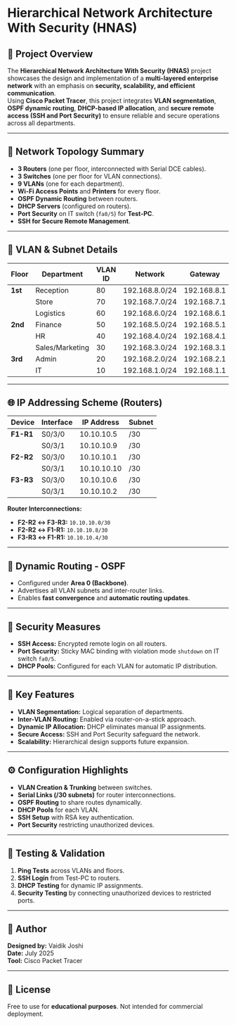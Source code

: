# **Hierarchical Network Architecture With Security (HNAS)**

## 📁 Project Overview
The **Hierarchical Network Architecture With Security (HNAS)** project showcases the design and implementation of a **multi-layered enterprise network** with an emphasis on **security, scalability, and efficient communication**.  
Using **Cisco Packet Tracer**, this project integrates **VLAN segmentation**, **OSPF dynamic routing**, **DHCP-based IP allocation**, and **secure remote access (SSH and Port Security)** to ensure reliable and secure operations across all departments.

---

## 🧱 **Network Topology Summary**
- **3 Routers** (one per floor, interconnected with Serial DCE cables).
- **3 Switches** (one per floor for VLAN connections).
- **9 VLANs** (one for each department).
- **Wi-Fi Access Points** and **Printers** for every floor.
- **OSPF Dynamic Routing** between routers.
- **DHCP Servers** (configured on routers).
- **Port Security** on IT switch (`fa0/5`) for **Test-PC**.
- **SSH for Secure Remote Management**.

---

## 🧩 **VLAN & Subnet Details**
| Floor      | Department        | VLAN ID | Network         | Gateway         |
| ---------- | ----------------- | ------- | --------------- | --------------- |
| **1st**    | Reception         | 80      | 192.168.8.0/24  | 192.168.8.1     |
|            | Store             | 70      | 192.168.7.0/24  | 192.168.7.1     |
|            | Logistics         | 60      | 192.168.6.0/24  | 192.168.6.1     |
| **2nd**    | Finance           | 50      | 192.168.5.0/24  | 192.168.5.1     |
|            | HR                | 40      | 192.168.4.0/24  | 192.168.4.1     |
|            | Sales/Marketing   | 30      | 192.168.3.0/24  | 192.168.3.1     |
| **3rd**    | Admin             | 20      | 192.168.2.0/24  | 192.168.2.1     |
|            | IT                | 10      | 192.168.1.0/24  | 192.168.1.1     |

---

## 🌐 **IP Addressing Scheme (Routers)**

| Device    | Interface | IP Address  | Subnet |
| --------- | --------- | ----------- | ------ |
| **F1-R1** | S0/3/0    | 10.10.10.5  | /30    |
|           | S0/3/1    | 10.10.10.9  | /30    |
| **F2-R2** | S0/3/0    | 10.10.10.1  | /30    |
|           | S0/3/1    | 10.10.10.10 | /30    |
| **F3-R3** | S0/3/0    | 10.10.10.6  | /30    |
|           | S0/3/1    | 10.10.10.2  | /30    |

**Router Interconnections:**  
- **F2-R2 ↔ F3-R3:** `10.10.10.0/30`  
- **F2-R2 ↔ F1-R1:** `10.10.10.8/30`  
- **F3-R3 ↔ F1-R1:** `10.10.10.4/30`  

---

## 🔄 **Dynamic Routing - OSPF**
- Configured under **Area 0 (Backbone)**.
- Advertises all VLAN subnets and inter-router links.
- Enables **fast convergence** and **automatic routing updates**.

---

## 🔐 **Security Measures**
- **SSH Access:** Encrypted remote login on all routers.  
- **Port Security:** Sticky MAC binding with violation mode `shutdown` on IT switch `fa0/5`.  
- **DHCP Pools:** Configured for each VLAN for automatic IP distribution.  

---

## 🧠 **Key Features**
- **VLAN Segmentation:** Logical separation of departments.
- **Inter-VLAN Routing:** Enabled via router-on-a-stick approach.
- **Dynamic IP Allocation:** DHCP eliminates manual IP assignments.
- **Secure Access:** SSH and Port Security safeguard the network.
- **Scalability:** Hierarchical design supports future expansion.

---

## ⚙️ **Configuration Highlights**
- **VLAN Creation & Trunking** between switches.
- **Serial Links (/30 subnets)** for router interconnections.
- **OSPF Routing** to share routes dynamically.
- **DHCP Pools** for each VLAN.
- **SSH Setup** with RSA key authentication.
- **Port Security** restricting unauthorized devices.

---

## 🧪 **Testing & Validation**
1. **Ping Tests** across VLANs and floors.  
2. **SSH Login** from Test-PC to routers.  
3. **DHCP Testing** for dynamic IP assignments.  
4. **Security Testing** by connecting unauthorized devices to restricted ports.

---

## 👤 **Author**
**Designed by:** Vaidik Joshi  
**Date:** July 2025  
**Tool:** Cisco Packet Tracer  

---

## 📝 **License**
Free to use for **educational purposes**. Not intended for commercial deployment.
